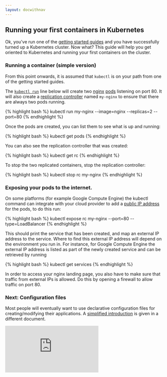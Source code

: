 ```yaml
---
layout: docwithnav
---
```

<!-- BEGIN MUNGE: UNVERSIONED_WARNING -->


<!-- END MUNGE: UNVERSIONED_WARNING -->

## Running your first containers in Kubernetes

Ok, you've run one of the [getting started guides](../../docs/getting-started-guides/) and you have
successfully turned up a Kubernetes cluster.  Now what?  This guide will help you get oriented
to Kubernetes and running your first containers on the cluster.

### Running a container (simple version)

From this point onwards, it is assumed that `kubectl` is on your path from one of the getting started guides.

The [`kubectl run`](kubectl/kubectl_run.html) line below will create two [nginx](https://registry.hub.docker.com/_/nginx/) [pods](pods.html) listening on port 80. It will also create a [replication controller](replication-controller.html) named `my-nginx` to ensure that there are always two pods running.

{% highlight bash %}
kubectl run my-nginx --image=nginx --replicas=2 --port=80
{% endhighlight %}

Once the pods are created, you can list them to see what is up and running:

{% highlight bash %}
kubectl get pods
{% endhighlight %}

You can also see the replication controller that was created:

{% highlight bash %}
kubectl get rc
{% endhighlight %}

To stop the two replicated containers, stop the replication controller:

{% highlight bash %}
kubectl stop rc my-nginx
{% endhighlight %}

### Exposing your pods to the internet.

On some platforms (for example Google Compute Engine) the kubectl command can integrate with your cloud provider to add a [public IP address](services.html#external-services) for the pods,
to do this run:

{% highlight bash %}
kubectl expose rc my-nginx --port=80 --type=LoadBalancer
{% endhighlight %}

This should print the service that has been created, and map an external IP address to the service. Where to find this external IP address will depend on the environment you run in.  For instance, for Google Compute Engine the external IP address is listed as part of the newly created service and can be retrieved by running

{% highlight bash %}
kubectl get services
{% endhighlight %}

In order to access your nginx landing page, you also have to make sure that traffic from external IPs is allowed. Do this by opening a firewall to allow traffic on port 80.

### Next: Configuration files

Most people will eventually want to use declarative configuration files for creating/modifying their applications.  A [simplified introduction](simple-yaml.html)
is given in a different document.


<!-- BEGIN MUNGE: GENERATED_ANALYTICS -->
[![Analytics](https://kubernetes-site.appspot.com/UA-36037335-10/GitHub/docs/user-guide/simple-nginx.md?pixel)]()
<!-- END MUNGE: GENERATED_ANALYTICS -->

